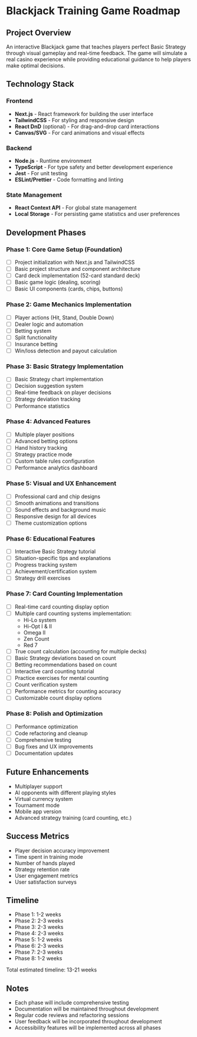 # Blackjack Training Game Roadmap

## Project Overview
An interactive Blackjack game that teaches players perfect Basic Strategy through visual gameplay and real-time feedback. The game will simulate a real casino experience while providing educational guidance to help players make optimal decisions.

## Technology Stack

### Frontend
- **Next.js** - React framework for building the user interface
- **TailwindCSS** - For styling and responsive design
- **React DnD** (optional) - For drag-and-drop card interactions
- **Canvas/SVG** - For card animations and visual effects

### Backend
- **Node.js** - Runtime environment
- **TypeScript** - For type safety and better development experience
- **Jest** - For unit testing
- **ESLint/Prettier** - Code formatting and linting

### State Management
- **React Context API** - For global state management
- **Local Storage** - For persisting game statistics and user preferences

## Development Phases

### Phase 1: Core Game Setup (Foundation)
- [ ] Project initialization with Next.js and TailwindCSS
- [ ] Basic project structure and component architecture
- [ ] Card deck implementation (52-card standard deck)
- [ ] Basic game logic (dealing, scoring)
- [ ] Basic UI components (cards, chips, buttons)

### Phase 2: Game Mechanics Implementation
- [ ] Player actions (Hit, Stand, Double Down)
- [ ] Dealer logic and automation
- [ ] Betting system
- [ ] Split functionality
- [ ] Insurance betting
- [ ] Win/loss detection and payout calculation

### Phase 3: Basic Strategy Implementation
- [ ] Basic Strategy chart implementation
- [ ] Decision suggestion system
- [ ] Real-time feedback on player decisions
- [ ] Strategy deviation tracking
- [ ] Performance statistics

### Phase 4: Advanced Features
- [ ] Multiple player positions
- [ ] Advanced betting options
- [ ] Hand history tracking
- [ ] Strategy practice mode
- [ ] Custom table rules configuration
- [ ] Performance analytics dashboard

### Phase 5: Visual and UX Enhancement
- [ ] Professional card and chip designs
- [ ] Smooth animations and transitions
- [ ] Sound effects and background music
- [ ] Responsive design for all devices
- [ ] Theme customization options

### Phase 6: Educational Features
- [ ] Interactive Basic Strategy tutorial
- [ ] Situation-specific tips and explanations
- [ ] Progress tracking system
- [ ] Achievement/certification system
- [ ] Strategy drill exercises

### Phase 7: Card Counting Implementation
- [ ] Real-time card counting display option
- [ ] Multiple card counting systems implementation:
  - Hi-Lo system
  - Hi-Opt I & II
  - Omega II
  - Zen Count
  - Red 7
- [ ] True count calculation (accounting for multiple decks)
- [ ] Basic Strategy deviations based on count
- [ ] Betting recommendations based on count
- [ ] Interactive card counting tutorial
- [ ] Practice exercises for mental counting
- [ ] Count verification system
- [ ] Performance metrics for counting accuracy
- [ ] Customizable count display options

### Phase 8: Polish and Optimization
- [ ] Performance optimization
- [ ] Code refactoring and cleanup
- [ ] Comprehensive testing
- [ ] Bug fixes and UX improvements
- [ ] Documentation updates

## Future Enhancements
- Multiplayer support
- AI opponents with different playing styles
- Virtual currency system
- Tournament mode
- Mobile app version
- Advanced strategy training (card counting, etc.)

## Success Metrics
- Player decision accuracy improvement
- Time spent in training mode
- Number of hands played
- Strategy retention rate
- User engagement metrics
- User satisfaction surveys

## Timeline
- Phase 1: 1-2 weeks
- Phase 2: 2-3 weeks
- Phase 3: 2-3 weeks
- Phase 4: 2-3 weeks
- Phase 5: 1-2 weeks
- Phase 6: 2-3 weeks
- Phase 7: 2-3 weeks
- Phase 8: 1-2 weeks

Total estimated timeline: 13-21 weeks

## Notes
- Each phase will include comprehensive testing
- Documentation will be maintained throughout development
- Regular code reviews and refactoring sessions
- User feedback will be incorporated throughout development
- Accessibility features will be implemented across all phases
